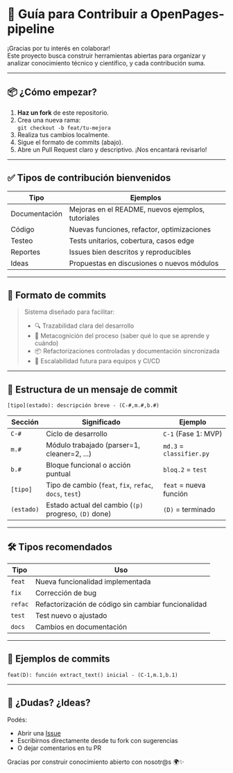 # 🤝 Guía para Contribuir a OpenPages-pipeline

¡Gracias por tu interés en colaborar!  
Este proyecto busca construir herramientas abiertas para organizar y analizar conocimiento técnico y científico, y cada contribución suma.

---

## 📦 ¿Cómo empezar?

1. **Haz un fork** de este repositorio.
2. Crea una nueva rama:  
  `git checkout -b feat/tu-mejora`
3. Realiza tus cambios localmente.
4. Sigue el formato de commits (abajo).
5. Abre un Pull Request claro y descriptivo. ¡Nos encantará revisarlo!

---

## ✅ Tipos de contribución bienvenidos

| Tipo | Ejemplos |
| --- | --- |
| Documentación | Mejoras en el README, nuevos ejemplos, tutoriales |
| Código | Nuevas funciones, refactor, optimizaciones |
| Testeo | Tests unitarios, cobertura, casos edge |
| Reportes | Issues bien descritos y reproducibles |
| Ideas | Propuestas en discusiones o nuevos módulos |

---

## 🧠 Formato de commits

> Sistema diseñado para facilitar:
> 
> - 🔍 Trazabilidad clara del desarrollo
> - 🧠 Metacognición del proceso (saber qué lo que se aprende y cuándo)
> - 📦 Refactorizaciones controladas y documentación sincronizada
> - 🚀 Escalabilidad futura para equipos y CI/CD

---

## 🧩 Estructura de un mensaje de commit

```
[tipo](estado): descripción breve - (C-#,m.#,b.#)
```

| **Sección** | **Significado** | **Ejemplo** |
| --- | --- | --- |
| `C-#` | Ciclo de desarrollo | `C-1` (Fase 1: MVP) |
| `m.#` | Módulo trabajado (parser=1, cleaner=2, ...) | `md.3` = `classifier.py` |
| `b.#` | Bloque funcional o acción puntual | `bloq.2` = `test` |
| `[tipo]` | Tipo de cambio (`feat`, `fix`, `refac`, `docs`, `test`) | `feat` = nueva función |
| `(estado)` | Estado actual del cambio (`(p)` progreso, `(D)` done) | `(D)` = terminado |

---

## 🛠 Tipos recomendados

| Tipo | Uso |
| --- | --- |
| `feat` | Nueva funcionalidad implementada |
| `fix` | Corrección de bug |
| `refac` | Refactorización de código sin cambiar funcionalidad |
| `test` | Test nuevo o ajustado |
| `docs` | Cambios en documentación |

---

## 🧠 Ejemplos de commits

```
feat(D): función extract_text() inicial - (C-1,m.1,b.1)
```

---

## 💬 ¿Dudas? ¿Ideas?

Podés:

- Abrir una [Issue](https://github.com/diegoabeltran16/OpenPages-pipeline/issues)
- Escribirnos directamente desde tu fork con sugerencias
- O dejar comentarios en tu PR

Gracias por construir conocimiento abierto con nosotr@s 🌍✨